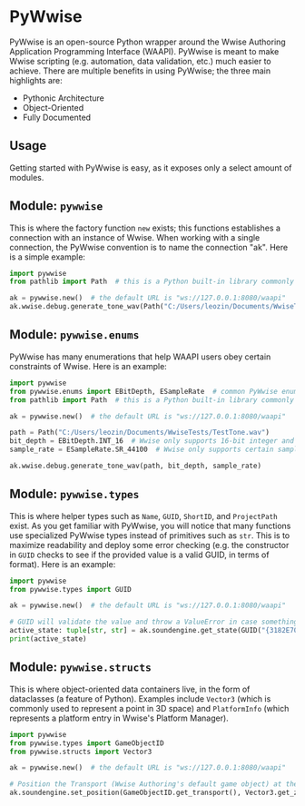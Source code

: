 # PyWwise

PyWwise is an open-source Python wrapper around the Wwise Authoring Application Programming Interface (WAAPI). PyWwise 
is meant to make Wwise scripting (e.g. automation, data validation, etc.) much easier to achieve. There are multiple 
benefits in using PyWwise; the three main highlights are:

- Pythonic Architecture
- Object-Oriented
- Fully Documented

## Usage

Getting started with PyWwise is easy, as it exposes only a select amount of modules.

## Module: `pywwise`
This is where the factory function `new` exists; this functions establishes a connection with an instance of Wwise. 
When working with a single connection, the PyWwise convention is to name the connection "ak". Here is a simple example:

```python
import pywwise
from pathlib import Path  # this is a Python built-in library commonly used in PyWwise

ak = pywwise.new()  # the default URL is "ws://127.0.0.1:8080/waapi"
ak.wwise.debug.generate_tone_wav(Path("C:/Users/leozin/Documents/WwiseTests/TestTone.wav"))
```

## Module: `pywwise.enums`
PyWwise has many enumerations that help WAAPI users obey certain constraints of Wwise. Here is an example: 

```python
import pywwise
from pywwise.enums import EBitDepth, ESampleRate  # common PyWwise enums to help with "quantized" parameters
from pathlib import Path  # this is a Python built-in library commonly used in PyWwise

ak = pywwise.new()  # the default URL is "ws://127.0.0.1:8080/waapi"

path = Path("C:/Users/leozin/Documents/WwiseTests/TestTone.wav")
bit_depth = EBitDepth.INT_16  # Wwise only supports 16-bit integer and 32-bit float; EBitDepth enumerates those options.
sample_rate = ESampleRate.SR_44100  # Wwise only supports certain sample rates; ESampleRate enumerates all options.

ak.wwise.debug.generate_tone_wav(path, bit_depth, sample_rate)
```

## Module: `pywwise.types`
This is where helper types such as `Name`, `GUID`, `ShortID`, and `ProjectPath` exist. As you get familiar with PyWwise, 
you will notice that many functions use specialized PyWwise types instead of primitives such as `str`. This is to 
maximize readability and deploy some error checking (e.g. the constructor in `GUID` checks to see if the provided value 
is a valid GUID, in terms of format). Here is an example:

```python
import pywwise
from pywwise.types import GUID

ak = pywwise.new()  # the default URL is "ws://127.0.0.1:8080/waapi"

# GUID will validate the value and throw a ValueError in case something is wrong
active_state: tuple[str, str] = ak.soundengine.get_state(GUID("{3182E70A-1CD2-4ABD-8652-EEA2E600E4A7}"))
print(active_state)
```

## Module: `pywwise.structs`
This is where object-oriented data containers live, in the form of dataclasses (a feature of Python). Examples include 
`Vector3` (which is commonly used to represent a point in 3D space) and `PlatformInfo` (which represents a platform 
entry in Wwise's Platform Manager).

```python
import pywwise
from pywwise.types import GameObjectID
from pywwise.structs import Vector3

ak = pywwise.new()  # the default URL is "ws://127.0.0.1:8080/waapi"

# Position the Transport (Wwise Authoring's default game object) at the world's origin (centre) point.
ak.soundengine.set_position(GameObjectID.get_transport(), Vector3.get_zero(), Vector3.get_zero())
```
